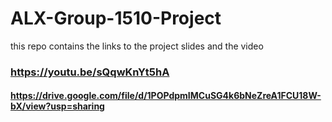 # ALX-Group-1510-Project
this repo contains the links to the project slides and the video
### https://youtu.be/sQqwKnYt5hA
#### https://drive.google.com/file/d/1POPdpmIMCuSG4k6bNeZreA1FCU18W-bX/view?usp=sharing
